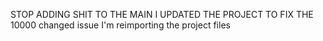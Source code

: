STOP ADDING SHIT TO THE MAIN
I UPDATED THE PROJECT TO FIX THE 10000 changed issue
I'm reimporting the project files
